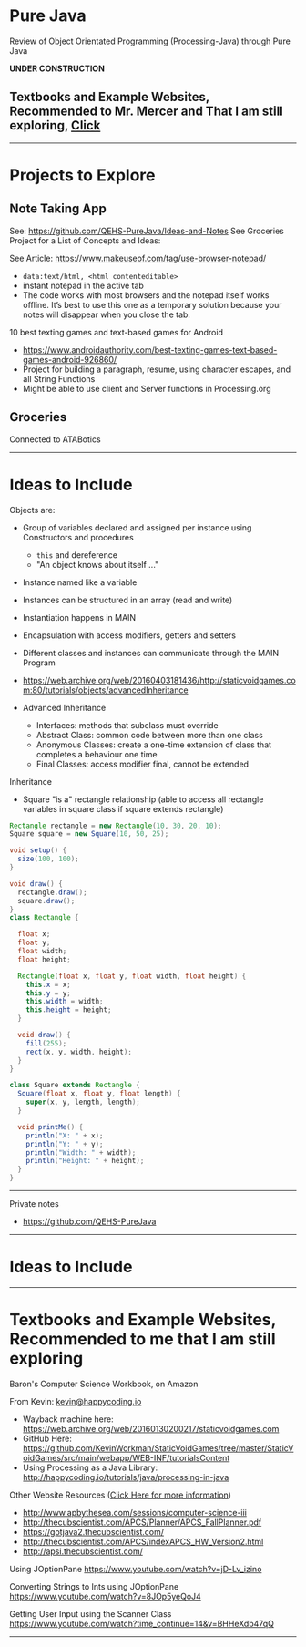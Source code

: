# Pure Java
Review of Object Orientated Programming (Processing-Java) through Pure Java

**UNDER CONSTRUCTION**

Textbooks and Example Websites, Recommended to Mr. Mercer and That I am still exploring, <a href="">Click </a>
-
---

# Projects to Explore

## Note Taking App

See: https://github.com/QEHS-PureJava/Ideas-and-Notes
See Groceries Project for a List of Concepts and Ideas:

See Article: https://www.makeuseof.com/tag/use-browser-notepad/
- ```data:text/html, <html contenteditable>```
- instant notepad in the active tab
- The code works with most browsers and the notepad itself works offline. It’s best to use this one as a temporary solution because your notes will disappear when you close the tab.

10 best texting games and text-based games for Android
- https://www.androidauthority.com/best-texting-games-text-based-games-android-926860/
- Project for building a paragraph, resume, using character escapes, and all String Functions
- Might be able to use client and Server functions in Processing.org


## Groceries

Connected to ATABotics

---

# Ideas to Include

Objects are:
- Group of variables declared and assigned per instance using Constructors and procedures
  - `this` and dereference
  - "An object knows about itself ..."
- Instance named like a variable
- Instances can be structured in an array (read and write)
- Instantiation happens in MAIN
- Encapsulation with access modifiers, getters and setters
- Different classes and instances can communicate through the MAIN Program

- https://web.archive.org/web/20160403181436/http://staticvoidgames.com:80/tutorials/objects/advancedInheritance
- Advanced Inheritance
  - Interfaces: methods that subclass must override
  - Abstract Class: common code between more than one class
  - Anonymous Classes: create a one-time extension of class that completes a behaviour one time
  - Final Classes: access modifier final, cannot be extended


Inheritance
- Square "is a" rectangle relationship (able to access all rectangle variables in square class if square extends rectangle)
```java
Rectangle rectangle = new Rectangle(10, 30, 20, 10);
Square square = new Square(10, 50, 25);

void setup() {
  size(100, 100);
}

void draw() {
  rectangle.draw();
  square.draw();
}
class Rectangle {

  float x;
  float y;
  float width;
  float height;

  Rectangle(float x, float y, float width, float height) {
    this.x = x;
    this.y = y;
    this.width = width;
    this.height = height;
  }

  void draw() {
    fill(255);
    rect(x, y, width, height);
  }
}

class Square extends Rectangle {
  Square(float x, float y, float length) {
    super(x, y, length, length);
  }

  void printMe() {
    println("X: " + x);
    println("Y: " + y);
    println("Width: " + width);
    println("Height: " + height);
  }
}

```

---


Private notes
- https://github.com/QEHS-PureJava

---

# Ideas to Include

---

# Textbooks and Example Websites, Recommended to me that I am still exploring

Baron's Computer Science Workbook, on Amazon


From Kevin: kevin@happycoding.io
- Wayback machine here: https://web.archive.org/web/20160130200217/staticvoidgames.com
- GitHub Here: https://github.com/KevinWorkman/StaticVoidGames/tree/master/StaticVoidGames/src/main/webapp/WEB-INF/tutorialsContent
- Using Processing as a Java Library: http://happycoding.io/tutorials/java/processing-in-java

Other Website Resources (<a href="https://docs.google.com/document/d/1GjSR17zMEtzMe21LDCEV2QBjewUdOYbfHDaXf33Mlk8/edit">Click Here for more information</a>)
- http://www.apbythesea.com/sessions/computer-science-iii
- http://thecubscientist.com/APCS/Planner/APCS_FallPlanner.pdf
- https://gotjava2.thecubscientist.com/
- http://thecubscientist.com/APCS/indexAPCS_HW_Version2.html
- http://apsi.thecubscientist.com/

Using JOptionPane
https://www.youtube.com/watch?v=jD-Lv_izino

Converting Strings to Ints using JOptionPane
https://www.youtube.com/watch?v=8JOp5yeQoJ4

Getting User Input using the Scanner Class
https://www.youtube.com/watch?time_continue=14&v=BHHeXdb47qQ


---
